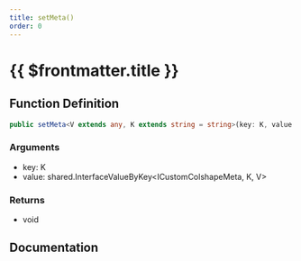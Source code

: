 ```yaml
---
title: setMeta()
order: 0
---
```


# {{ $frontmatter.title }}

## Function Definition

```ts
public setMeta<V extends any, K extends string = string>(key: K, value: shared.InterfaceValueByKey<ICustomColshapeMeta, K, V>): void;
```

### Arguments

* key: K
* value: shared.InterfaceValueByKey\<ICustomColshapeMeta, K, V\>

### Returns

* void

## Documentation

<!--@include: ./parts/setMeta.md-->
